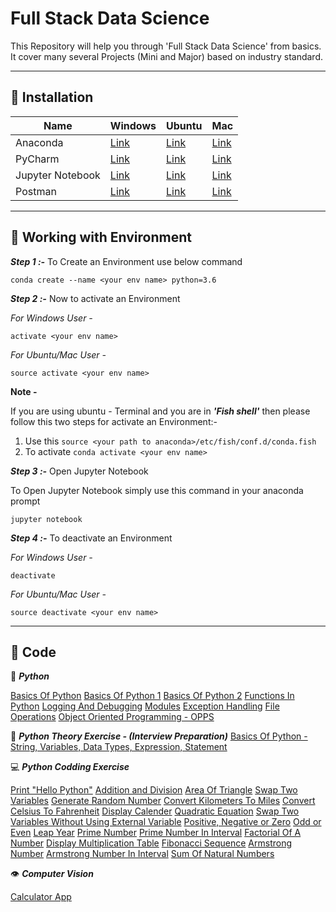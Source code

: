 # Full Stack Data Science
This Repository will help you through 'Full Stack Data Science' from basics. It cover many several Projects (Mini and Major) based on industry standard.

___
## :pushpin: Installation

Name | Windows | Ubuntu | Mac
-----|---------|--------|----
Anaconda|[Link](https://medium.com/@GalarnykMichael/install-python-anaconda-on-windows-2020-f8e188f9a63d)|[Link](https://www.digitalocean.com/community/tutorials/how-to-install-anaconda-on-ubuntu-18-04-quickstart)| [Link](https://www.datacamp.com/community/tutorials/installing-anaconda-mac-os-x)
PyCharm|[Link](https://www.tutorialspoint.com/pycharm/pycharm_installation.htm)|[Link](https://linuxhint.com/install-pycharm-ubuntu/)|[Link](https://www.javatpoint.com/how-to-install-pycharm-on-mac)
Jupyter Notebook|[Link](https://www.geeksforgeeks.org/how-to-install-jupyter-notebook-in-windows/)|[Link](https://www.digitalocean.com/community/tutorials/how-to-set-up-jupyter-notebook-with-python-3-on-ubuntu-18-04)|[Link](https://medium.com/@blessedmarcel1/how-to-install-jupyter-notebook-on-mac-using-homebrew-528c39fd530f)
Postman|[Link](https://www.javatpoint.com/postman-installation-and-updates)|[Link](https://linuxize.com/post/how-to-install-postman-on-ubuntu-18-04/)|[Link](https://www.toolsqa.com/postman/download-and-install-postman/)

___
## :pushpin: Working with Environment

**_Step 1 :-_** To Create an Environment use below command

```conda create --name <your env name> python=3.6```

**_Step 2 :-_** Now to activate an Environment

_For Windows User -_

```activate <your env name>```

_For Ubuntu/Mac User -_

```source activate <your env name>```

**Note -** 

If you are using ubuntu - Terminal and you are in **_'Fish shell'_** then please follow this two steps for activate an Environment:-

1. Use this ```source <your path to anaconda>/etc/fish/conf.d/conda.fish```
2. To activate ```conda activate <your env name>```

**_Step 3 :-_** Open Jupyter Notebook

To Open Jupyter Notebook simply use this command in your anaconda prompt

```jupyter notebook```

**_Step 4 :-_** To deactivate an Environment

_For Windows User -_

```deactivate```

_For Ubuntu/Mac User -_

```source deactivate <your env name>```

___
## :pushpin: Code

:snake:	**_Python_**

[Basics Of Python](https://github.com/UrviSoni/full_stack_data_science/blob/main/python/basics_of_python.ipynb)
[Basics Of Python 1](https://github.com/UrviSoni/full_stack_data_science/blob/main/python/basics_of_python_1.ipynb)
[Basics Of Python 2](https://github.com/UrviSoni/full_stack_data_science/blob/main/python/basics_of_python_2.ipynb)
[Functions In Python](https://github.com/UrviSoni/full_stack_data_science/blob/main/python/functions_in_python.ipynb)
[Logging And Debugging](https://github.com/UrviSoni/full_stack_data_science/blob/main/python/logging.ipynb)
[Modules](https://github.com/UrviSoni/full_stack_data_science/blob/main/python/modules.ipynb)
[Exception Handling](https://github.com/UrviSoni/full_stack_data_science/blob/main/python/exception_handling.ipynb)
[File Operations](https://github.com/UrviSoni/full_stack_data_science/blob/main/python/file_operation/file_operations.ipynb)
[Object Oriented Programming - OPPS](https://github.com/UrviSoni/full_stack_data_science/blob/main/python/object_oriented_programming_oops.ipynb)

:notebook:	**_Python Theory Exercise - (Interview Preparation)_**
[Basics Of Python - String, Variables, Data Types, Expression, Statement](https://github.com/UrviSoni/full_stack_data_science/blob/main/python/python_basic_assignment/assignment_1.ipynb)

:computer:	**_Python Codding Exercise_**

[Print "Hello Python"](https://github.com/UrviSoni/full_stack_data_science/blob/main/python/python_programming_assignments/python_programming_assignment_1.ipynb)
[Addition and Division](https://github.com/UrviSoni/full_stack_data_science/blob/main/python/python_programming_assignments/python_programming_assignment_1.ipynb)
[Area Of Triangle](https://github.com/UrviSoni/full_stack_data_science/blob/main/python/python_programming_assignments/python_programming_assignment_1.ipynb)
[Swap Two Variables](https://github.com/UrviSoni/full_stack_data_science/blob/main/python/python_programming_assignments/python_programming_assignment_1.ipynb)
[Generate Random Number](https://github.com/UrviSoni/full_stack_data_science/blob/main/python/python_programming_assignments/python_programming_assignment_1.ipynb)
[Convert Kilometers To Miles](https://github.com/UrviSoni/full_stack_data_science/blob/main/python/python_programming_assignments/python_programming_assignment_2.ipynb)
[Convert Celsius To Fahrenheit](https://github.com/UrviSoni/full_stack_data_science/blob/main/python/python_programming_assignments/python_programming_assignment_2.ipynb)
[Display Calender](https://github.com/UrviSoni/full_stack_data_science/blob/main/python/python_programming_assignments/python_programming_assignment_2.ipynb)
[Quadratic Equation](https://github.com/UrviSoni/full_stack_data_science/blob/main/python/python_programming_assignments/python_programming_assignment_2.ipynb)
[Swap Two Variables Without Using External Variable](https://github.com/UrviSoni/full_stack_data_science/blob/main/python/python_programming_assignments/python_programming_assignment_2.ipynb)
[Positive, Negative or Zero](https://github.com/UrviSoni/full_stack_data_science/blob/main/python/python_programming_assignments/python_programming_assignment_3.ipynb)
[Odd or Even](https://github.com/UrviSoni/full_stack_data_science/blob/main/python/python_programming_assignments/python_programming_assignment_3.ipynb)
[Leap Year](https://github.com/UrviSoni/full_stack_data_science/blob/main/python/python_programming_assignments/python_programming_assignment_3.ipynb)
[Prime Number](https://github.com/UrviSoni/full_stack_data_science/blob/main/python/python_programming_assignments/python_programming_assignment_3.ipynb)
[Prime Number In Interval](https://github.com/UrviSoni/full_stack_data_science/blob/main/python/python_programming_assignments/python_programming_assignment_3.ipynb)
[Factorial Of A Number](https://github.com/UrviSoni/full_stack_data_science/blob/main/python/python_programming_assignments/python_programming_assignment_4.ipynb)
[Display Multiplication Table](https://github.com/UrviSoni/full_stack_data_science/blob/main/python/python_programming_assignments/python_programming_assignment_4.ipynb)
[Fibonacci Sequence](https://github.com/UrviSoni/full_stack_data_science/blob/main/python/python_programming_assignments/python_programming_assignment_4.ipynb)
[Armstrong Number](https://github.com/UrviSoni/full_stack_data_science/blob/main/python/python_programming_assignments/python_programming_assignment_4.ipynb)
[Armstrong Number In Interval](https://github.com/UrviSoni/full_stack_data_science/blob/main/python/python_programming_assignments/python_programming_assignment_4.ipynb)
[Sum Of Natural Numbers](https://github.com/UrviSoni/full_stack_data_science/blob/main/python/python_programming_assignments/python_programming_assignment_4.ipynb)

:eye:	**_Computer Vision_**

[Calculator App](https://github.com/UrviSoni/full_stack_data_science/tree/main/computer_vision/calculator)
